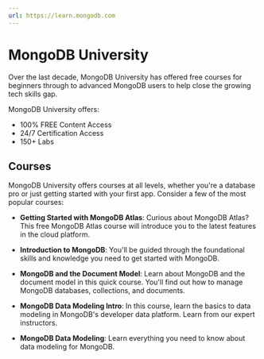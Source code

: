 ```yaml
---
url: https://learn.mongodb.com
---
```


# MongoDB University

Over the last decade, MongoDB University has offered free courses for beginners
through to advanced MongoDB users to help close the growing tech skills gap.

MongoDB University offers:

- 100% FREE Content Access
- 24/7 Certification Access
- 150+ Labs

## Courses

MongoDB University offers courses at all levels, whether you're a database pro
or just getting started with your first app. Consider a few of the most popular
courses:

- **Getting Started with MongoDB Atlas**: Curious about MongoDB Atlas? This free MongoDB Atlas course will introduce you to the latest features in the cloud platform.

- **Introduction to MongoDB**: You'll be guided through the foundational skills and knowledge you need to get started with MongoDB.

- **MongoDB and the Document Model**: Learn about MongoDB and the document model in this quick course. You'll find out how to manage MongoDB databases, collections, and documents.

- **MongoDB Data Modeling Intro**: In this course, learn the basics to data modeling in MongoDB's developer data platform. Learn from our expert instructors.

- **MongoDB Data Modeling**: Learn everything you need to know about data modeling for MongoDB.
